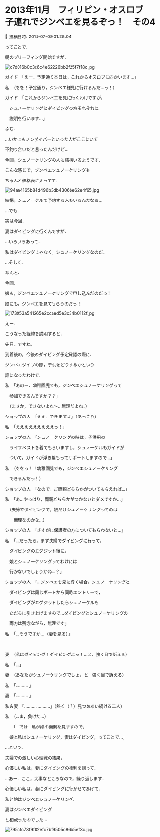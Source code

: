 # 2013年11月　フィリピン・オスロブ　子連れでジンベエを見るぞっ！　その4

📅 投稿日時: 2014-07-09 01:28:04

ってことで．





朝のブリーフィング開始ですが．




![c7d016b0c3c6c4e62226bb2f25f7f18c.jpg](images/c7d016b0c3c6c4e62226bb2f25f7f18c.jpg)







ガイド　「えー．予定通り本日は，これからオスロブに向かいます…」





私　（をを！予定通り，ジンベエ様見に行けるんだ…っ！）





ガイド　「これからジンベエを見に行くわけですが，


　シュノーケリングとダイビングの方それぞれに


　説明を行います…」





ふむ．


…いかにもノンダイバーといった人がここにいて


不釣り合いだと思ったんだけど…


今回，シュノーケリングの人も結構いるようです．





こんな感じで，ジンベエシュノーケリングも


ちゃんと価格表に入ってて．




![94aa4165b84d496b3db4306be62e4f95.jpg](images/94aa4165b84d496b3db4306be62e4f95.jpg)




結構，シュノーケルで予約する人もいるんだなぁ…





…でも．


実は今回．


妻はダイビングに行くんですが．





…いろいろあって．


私はダイビングじゃなく，シュノーケリングなのだ．





…そして．


なんと．


今回．


娘も，ジンベエシュノーケリングで申し込んだのだっ！


娘にも，ジンベエを見てもらうのだっ！







![173953a541265e2ccaed5e3c34b0112f.jpg](images/173953a541265e2ccaed5e3c34b0112f.jpg)







えー．


こうなった経緯を説明すると．


先日，ですね．


到着後の，今後のダイビング予定確認の際に．


ジンベエダイブの際，子供をどうするかという


話になったわけで．





私　「あのー．幼稚園児でも，ジンベエシュノーケリングって


　参加できるんですか？？」


　（まさか，できないよね～…無理だよね．）





ショップの人　「ええ．できますよ」（あっさり）





私　「えええええええええっ！」





ショップの人　「シュノーケリングの時は，子供用の


　ライフベストを着てもらいますし，シュノーケルもガイドが


　ついて，ガイドが浮き輪もってサポートしますので…」





私　（ををっ！！幼稚園児でも，ジンベエシュノーケリング


　できるんだっ！）





ショップの人　「なので，ご両親どちらかがついてもらえれば…」





私　「あ…やっぱり，両親どちらかがつかないとダメですか…」


　（夫婦でダイビングで，娘だけシュノーケリングってのは


　　無理なのかな…）





ショップの人　「さすがに保護者の方についてもらわないと…」





私　「…だったら，まず夫婦でダイビングに行って，


　ダイビングのエグジット後に，


　娘とシュノーケリングってわけには


　行かないでしょうかね…？」





ショップの人　「…ジンベエを見に行く場合，シュノーケリングと


　ダイビングは同じボートから同時エントリーで，


　ダイビングがエグジットしたらシュノーケルも


　ただちに引き上げますので…ダイビングとシュノーケリングの


　両方は残念ながら，無理です」





私　「…そうですか…（妻を見る）」


　


妻　（私はダイビング！ダイビングよっ！…と，強く目で訴える）





私　「…」





妻　（あなたがシュノーケリングでしょ，と，強く目で訴える）





私　「………．」





妻　「………．」





私＆妻　「…………………」（熱く（？）見つめあい続ける二人）





私　（…ま，負けた…）


　　「…では…私が娘の面倒を見ますので，


　娘と私はシュノーケリング，妻はダイビング，ってことで…」





…という．


夫婦での激しい心理戦の結果，


心優しい私は，妻にダイビングの権利を譲って．





…あー．ここ，大事なところなので，繰り返します．


心優しい私は，妻にダイビングに行かせてあげて．


私と娘はジンベエシュノーケリング，


妻はジンベエダイビング





と相成ったのでした…







![795cfc73f9f82efc7bf9505c86b5ef3c.jpg](images/795cfc73f9f82efc7bf9505c86b5ef3c.jpg)
